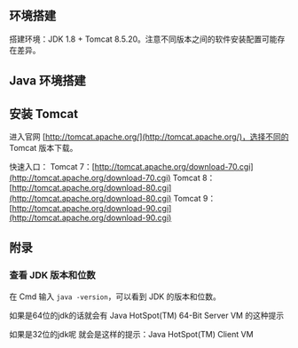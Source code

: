 ## 环境搭建

搭建环境：JDK 1.8 + Tomcat 8.5.20。注意不同版本之间的软件安装配置可能存在差异。

## Java 环境搭建

## 安装 Tomcat

进入官网 [http://tomcat.apache.org/](http://tomcat.apache.org/)，选择不同的 Tomcat 版本下载。

快速入口：
Tomcat 7：[http://tomcat.apache.org/download-70.cgi](http://tomcat.apache.org/download-70.cgi)
Tomcat 8：[http://tomcat.apache.org/download-80.cgi](http://tomcat.apache.org/download-80.cgi)
Tomcat 9：[http://tomcat.apache.org/download-90.cgi](http://tomcat.apache.org/download-90.cgi)


## 附录

### 查看 JDK 版本和位数

在 Cmd 输入 `java -version`，可以看到 JDK 的版本和位数。

如果是64位的jdk的话就会有
Java HotSpot(TM) 64-Bit Server VM 的这种提示

如果是32位的jdk呢 就会是这样的提示：Java HotSpot(TM) Client  VM
